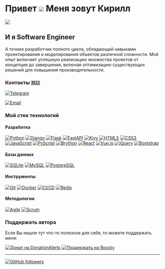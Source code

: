 Привет ![](https://user-images.githubusercontent.com/18350557/176309783-0785949b-9127-417c-8b55-ab5a4333674e.gif) Меня зовут Кирилл
=====================================================================================================================================
 ![](https://media3.giphy.com/media/v1.Y2lkPTc5MGI3NjExN2JoYml0bHl2bXpoeGpsdWRwYW5pY29lcTV2bjV5OXM2Z3VwbmVqaCZlcD12MV9pbnRlcm5hbF9naWZfYnlfaWQmY3Q9Zw/qgQUggAC3Pfv687qPC/giphy.gif)



И я Software Engineer
-----------------

А точнее разработчик полного цикла, обладающий навыками проектирования и моделирования объектов различной сложности. Мой опыт включает успешную реализацию множества проектов от концепции до завершения, включая оптимизацию существующих решений для повышения производительности.



### Контакты 🇷🇺

[![Telegram](https://img.shields.io/badge/Telegram-@lakido-2CA5E4?style=flat&logo=telegram)](https://t.me/lakido)

[![Email](https://img.shields.io/badge/Email-lakido551@gmail.com-D44638?style=flat&logo=gmail)](mailto:lakido551@gmail.com)



### Мой стек технологий

#### **Разработка**

[![Python](https://img.shields.io/badge/Python-3776AB?style=flat&logo=python&logoColor=white)](https://www.python.org)
[![Django](https://img.shields.io/badge/Django-092E20?style=flat&logo=django&logoColor=white)](https://www.djangoproject.com/)
[![Flask](https://img.shields.io/badge/Flask-000000?style=flat&logo=flask&logoColor=white)](https://flask.palletsprojects.com/)
[![FastAPI](https://img.shields.io/badge/FastAPI-009688?style=flat&logo=fastapi&logoColor=white)](https://fastapi.tiangolo.com/)
[![Kivy](https://img.shields.io/badge/Kivy-1A73E8?style=flat)](https://kivy.org/)
[![HTML5](https://img.shields.io/badge/HTML5-E34F26?style=flat&logo=html5&logoColor=white)](https://www.w3.org/html/)
[![CSS3](https://img.shields.io/badge/CSS3-1572B6?style=flat&logo=css3&logoColor=white)](https://www.w3.org/Style/CSS/Overview.en.html)
[![JavaScript](https://img.shields.io/badge/JavaScript-F7DF1E?style=flat&logo=javascript&logoColor=000000)](https://www.javascript.com/)
[![PyScript](https://img.shields.io/badge/PyScript-white?style=flat&logo=pyscript&logoColor=black)](https://pyscript.net/)
[![Brython](https://img.shields.io/badge/Brython-skyblue?style=flat&logo=brython&logoColor=black)](https://www.brython.info/)
[![React](https://img.shields.io/badge/React-20232A?style=flat&logo=react&logoColor=61DAFB)](https://react.dev/)
[![Vue.js](https://img.shields.io/badge/Vue.js-4FC08D?style=flat&logo=vue.js&logoColor=white)](https://vuejs.org/)
[![jQuery](https://img.shields.io/badge/jQuery-0769AD?style=flat&logo=jquery&logoColor=white)](https://jquery.com/)
[![Bootstrap](https://img.shields.io/badge/Bootstrap-563D7C?style=flat&logo=bootstrap&logoColor=white)](https://getbootstrap.com/)



#### **Базы данных**

[![SQLite](https://img.shields.io/badge/SQLite-003B57?style=flat&logo=sqlite&logoColor=white)](https://www.sqlite.org/)
[![MySQL](https://img.shields.io/badge/MySQL-4479A1?style=flat&logo=mysql&logoColor=white)](https://www.mysql.com/)
[![PostgreSQL](https://img.shields.io/badge/PostgreSQL-316192?style=flat&logo=postgresql&logoColor=white)](https://www.postgresql.org/)

#### **Инструменты**

[![Git](https://img.shields.io/badge/Git-F05032?style=flat&logo=git&logoColor=white)](https://git-scm.com/)
[![Docker](https://img.shields.io/badge/Docker-2496ED?style=flat&logo=docker&logoColor=white)](https://www.docker.com/)
[![CI/CD](https://img.shields.io/badge/CI/CD-black?style=flat&logo=githubactions&logoColor=white)](https://github.com/features/actions)
[![Redis](https://img.shields.io/badge/Redis-DC382D?style=flat&logo=redis&logoColor=white)](https://redis.io/)

#### **Методологии**

[![Agile](https://img.shields.io/badge/Agile-lightgrey?style=flat)](https://en.wikipedia.org/wiki/Agile_software_development)
[![Scrum](https://img.shields.io/badge/Scrum-lightgrey?style=flat)](https://en.wikipedia.org/wiki/Scrum_(software_development))


### Поддержать автора

Если Вы нашли тут что-то полезное для себя, то можете поддержать меня:

[![Донат на DonationAlerts](https://img.shields.io/badge/%D0%9F%D0%BE%D0%B4%D0%B4%D0%B5%D1%80%D0%B6%D0%B0%D1%82%D1%8C-%D0%BD%D0%B0%20DonationAlerts-orange)](https://www.donationalerts.com/r/lakidos)
[![Поддержать на Boosty](https://img.shields.io/badge/%D0%9F%D0%BE%D0%B4%D0%B4%D0%B5%D1%80%D0%B6%D0%B0%D1%82%D1%8C-%D0%BD%D0%B0%20Boosty-blue)](https://boosty.to/lakidos/donate)

---
[![GitHub followers](https://img.shields.io/github/followers/lakido?style=social)](https://github.com/lakido?tab=followers)


